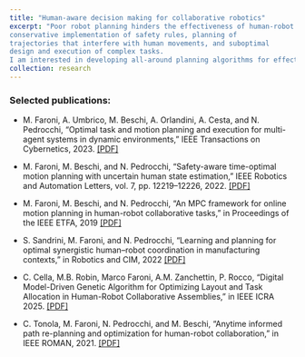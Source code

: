 ```yaml
---
title: "Human-aware decision making for collaborative robotics"
excerpt: "Poor robot planning hinders the effectiveness of human-robot collaboration. This includes
conservative implementation of safety rules, planning of
trajectories that interfere with human movements, and suboptimal
design and execution of complex tasks.
I am interested in developing all-around planning algorithms for effective and safe human-robot collaboration, spanning path planning and re-planning, trajectory control, and task-and-motion planning."
collection: research
---
```


### Selected publications:

- M. Faroni, A. Umbrico, M. Beschi, A. Orlandini, A. Cesta, and N. Pedrocchi, “Optimal task and motion planning and execution for multi-agent systems in dynamic environments,” IEEE Transactions on Cybernetics, 2023.
[[PDF]](https://arxiv.org/pdf/2303.14874.pdf)

- M. Faroni, M. Beschi, and N. Pedrocchi, “Safety-aware time-optimal motion planning with uncertain human state estimation,” IEEE Robotics and Automation Letters, vol. 7, pp. 12219–12226, 2022.
[[PDF]](https://arxiv.org/pdf/2210.11655.pdf)

- M. Faroni, M. Beschi, and N. Pedrocchi, “An MPC framework for online motion planning in human-robot collaborative tasks,” in Proceedings of the IEEE ETFA, 2019
[[PDF]](https://hal.science/hal-03157796/document)

- S. Sandrini, M. Faroni, and N. Pedrocchi, “Learning and planning for optimal synergistic human–robot coordination in manufacturing contexts,” in Robotics and CIM, 2022
[[PDF]](https://arxiv.org/pdf/2503.07238)

- C. Cella, M.B. Robin, Marco Faroni, A.M. Zanchettin, P. Rocco, “Digital Model-Driven Genetic Algorithm for Optimizing Layout and Task Allocation in Human-Robot Collaborative Assemblies,” in IEEE ICRA 2025. [[PDF]](https://arxiv.org/pdf/2503.02774)

- C. Tonola, M. Faroni, N. Pedrocchi, and M. Beschi, “Anytime informed path re-planning and optimization for human-robot collaboration,” in IEEE ROMAN, 2021.
[[PDF]](https://hal.science/hal-04052752v1/document)

